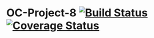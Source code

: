 # OC-Project-8 [![Build Status](https://travis-ci.org/zetsumeishi/OC-Project-8.svg?branch=master)](https://travis-ci.org/zetsumeishi/OC-Project-8) [![Coverage Status](https://coveralls.io/repos/github/zetsumeishi/OC-Project-8/badge.svg?branch=master)](https://coveralls.io/github/zetsumeishi/OC-Project-8?branch=master)
